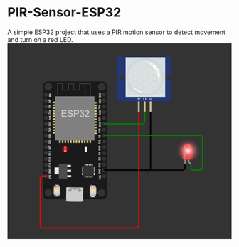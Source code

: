 # PIR-Sensor-ESP32
A simple ESP32 project that uses a PIR motion sensor to detect movement and turn on a red LED.
![alt text](output/image.png)